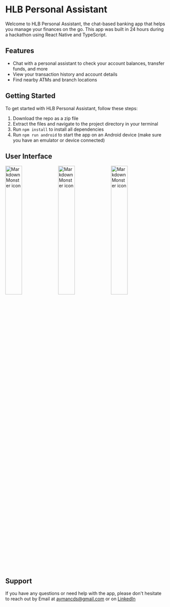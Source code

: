 
# HLB Personal Assistant
Welcome to HLB Personal Assistant, the chat-based banking app that helps you manage your finances on the go. This app was built in 24 hours during a hackathon using React Native and TypeScript.

## Features
* Chat with a personal assistant to check your account balances, transfer funds, and more
* View your transaction history and account details
* Find nearby ATMs and branch locations

## Getting Started
To get started with HLB Personal Assistant, follow these steps:

1. Download the repo as a zip file
2. Extract the files and navigate to the project directory in your terminal
3. Run `npm install` to install all dependencies
4. Run `npm run android` to start the app on an Android device (make sure you have an emulator or device connected)

## User Interface
<p float="left">
<img src="https://user-images.githubusercontent.com/75167679/208287827-e80b32ca-ecdf-469d-8a28-ec64ea73b418.jpeg"
     alt="Markdown Monster icon"
     width="32%" />
<img src="https://user-images.githubusercontent.com/75167679/208287830-d6f857d9-5a0d-41ff-909c-daef82bcc13b.jpeg"
     alt="Markdown Monster icon"
     width="32%"/>
<img src="https://user-images.githubusercontent.com/75167679/208288378-9354850f-59dd-421d-ae78-4b19f82d40e6.jpeg"
     alt="Markdown Monster icon"
     width="32%"/>
</p>

## Support
If you have any questions or need help with the app, please don't hesitate to reach out by Email at aymancds@gmail.com or on [LinkedIn](https://www.linkedin.com/in/aymanadil)
